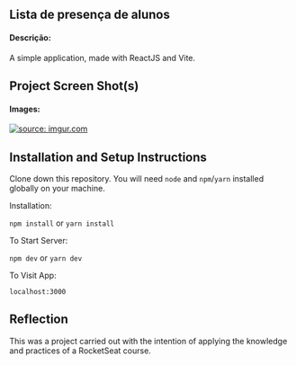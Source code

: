 ## Lista de presença de alunos

#### Descrição:

A simple application, made with ReactJS and Vite.

## Project Screen Shot(s)

#### Images:   

<a href="https://imgur.com/3tlDYef"><img src="https://i.imgur.com/3tlDYef.png" title="source: imgur.com" /></a>

## Installation and Setup Instructions

Clone down this repository. You will need `node` and `npm`/`yarn` installed globally on your machine.  

Installation:

`npm install` or `yarn install`  

To Start Server:

`npm dev` or `yarn dev`  

To Visit App:

`localhost:3000`  

## Reflection
 
This was a project carried out with the intention of applying the knowledge and practices of a RocketSeat course.
